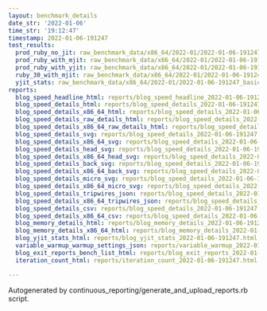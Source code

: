 ```yaml
---
layout: benchmark_details
date_str: '2022-01-06'
time_str: '19:12:47'
timestamp: 2022-01-06-191247
test_results:
  prod_ruby_no_jit: raw_benchmark_data/x86_64/2022-01/2022-01-06-191247_basic_benchmark_prod_ruby_no_jit.json
  prod_ruby_with_mjit: raw_benchmark_data/x86_64/2022-01/2022-01-06-191247_basic_benchmark_prod_ruby_with_mjit.json
  prod_ruby_with_yjit: raw_benchmark_data/x86_64/2022-01/2022-01-06-191247_basic_benchmark_prod_ruby_with_yjit.json
  ruby_30_with_mjit: raw_benchmark_data/x86_64/2022-01/2022-01-06-191247_basic_benchmark_ruby_30_with_mjit.json
  yjit_stats: raw_benchmark_data/x86_64/2022-01/2022-01-06-191247_basic_benchmark_yjit_stats.json
reports:
  blog_speed_headline_html: reports/blog_speed_headline_2022-01-06-191247.html
  blog_speed_details_html: reports/blog_speed_details_2022-01-06-191247.html
  blog_speed_details_x86_64_html: reports/blog_speed_details_2022-01-06-191247.x86_64.html
  blog_speed_details_raw_details_html: reports/blog_speed_details_2022-01-06-191247.raw_details.html
  blog_speed_details_x86_64_raw_details_html: reports/blog_speed_details_2022-01-06-191247.x86_64.raw_details.html
  blog_speed_details_svg: reports/blog_speed_details_2022-01-06-191247.svg
  blog_speed_details_x86_64_svg: reports/blog_speed_details_2022-01-06-191247.x86_64.svg
  blog_speed_details_head_svg: reports/blog_speed_details_2022-01-06-191247.head.svg
  blog_speed_details_x86_64_head_svg: reports/blog_speed_details_2022-01-06-191247.x86_64.head.svg
  blog_speed_details_back_svg: reports/blog_speed_details_2022-01-06-191247.back.svg
  blog_speed_details_x86_64_back_svg: reports/blog_speed_details_2022-01-06-191247.x86_64.back.svg
  blog_speed_details_micro_svg: reports/blog_speed_details_2022-01-06-191247.micro.svg
  blog_speed_details_x86_64_micro_svg: reports/blog_speed_details_2022-01-06-191247.x86_64.micro.svg
  blog_speed_details_tripwires_json: reports/blog_speed_details_2022-01-06-191247.tripwires.json
  blog_speed_details_x86_64_tripwires_json: reports/blog_speed_details_2022-01-06-191247.x86_64.tripwires.json
  blog_speed_details_csv: reports/blog_speed_details_2022-01-06-191247.csv
  blog_speed_details_x86_64_csv: reports/blog_speed_details_2022-01-06-191247.x86_64.csv
  blog_memory_details_html: reports/blog_memory_details_2022-01-06-191247.html
  blog_memory_details_x86_64_html: reports/blog_memory_details_2022-01-06-191247.x86_64.html
  blog_yjit_stats_html: reports/blog_yjit_stats_2022-01-06-191247.html
  variable_warmup_warmup_settings_json: reports/variable_warmup_2022-01-06-191247.warmup_settings.json
  blog_exit_reports_bench_list_html: reports/blog_exit_reports_2022-01-06-191247.bench_list.html
  iteration_count_html: reports/iteration_count_2022-01-06-191247.html

---
```

Autogenerated by continuous_reporting/generate_and_upload_reports.rb script.
